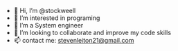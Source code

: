 - 👋 Hi, I’m @stockweell
- 👀 I’m interested in programing 
- 🌱 I’m a System  engineer
- 💞️ I’m looking to collaborate and improve my code skills
- 📫 contact me: stevenleiton21@gmail.com

<!---
stockweell/stockweell is a ✨ special ✨ repository because its `README.md` (this file) appears on your GitHub profile.
You can click the Preview link to take a look at your changes.
--->
